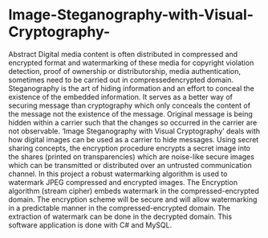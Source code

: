 # Image-Steganography-with-Visual-Cryptography-
Abstract
Digital media content is often distributed in compressed and encrypted format and watermarking of these media for copyright violation detection, proof of ownership or distributorship, media authentication, sometimes need to be carried out in compressedencrypted domain. Steganography is the art of hiding information and an effort to conceal the existence of the embedded information. It serves as a better way of securing message than cryptography which only conceals the content of the message not the existence of the message. Original message is being hidden within a carrier such that the changes so occurred in the carrier are not observable. ‘Image Steganography with Visual Cryptography’ deals with how digital images can be used as a carrier to hide messages. Using secret sharing concepts, the encryption procedure encrypts a secret image into the shares (printed on transparencies) which are noise-like secure images which can be transmitted or distributed over an untrusted communication channel.  In this project a robust watermarking algorithm is used to watermark JPEG compressed and encrypted images. The Encryption algorithm (stream cipher) embeds watermark in the compressed-encrypted domain. The encryption scheme will be secure and will allow watermarking in a predictable manner in the compressed-encrypted domain. The extraction of watermark can be done in the decrypted domain. This software application is done with C# and MySQL. 
